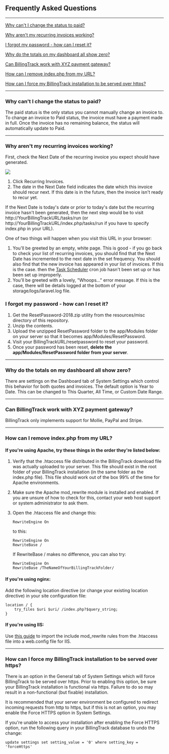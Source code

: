 Frequently Asked Questions
---

---

[Why can't I change the status to paid?](#why-cant-i-change-the-status-to-paid)

[Why aren't my recurring invoices working?](#why-arent-my-recurring-invoices-working)

[I forgot my password - how can I reset it?](#i-forgot-my-password---how-can-i-reset-it)

[Why do the totals on my dashboard all show zero?](#why-do-the-totals-on-my-dashboard-all-show-zero)

[Can BillingTrack work with XYZ payment gateway?](#can-billingtrack-work-with-xyz-payment-gateway)

[How can I remove index.php from my URL?](#how-can-i-remove-indexphp-from-my-url)

[How can I force my BillingTrack installation to be served over https?](#how-can-i-force-my-billingtrack-installation-to-be-served-over-https)

---

<a id="why-cant-i-change-the-status-to-paid"></a>
### Why can't I change the status to paid?

The paid status is the only status you cannot manually change an invoice
to. To change an invoice to Paid status, the invoice must have a payment
made in full. Once the invoice has no remaining balance, the status will
automatically update to Paid.

---

<a id="why-arent-my-recurring-invoices-working"></a>
### Why aren't my recurring invoices working?

First, check the Next Date of the recurring invoice you expect should
have generated.

[<img src="/img/documentation/troubleshoot_recurring_invoices_sm.png" class="img-responsive" />](/img/documentation/troubleshoot_recurring_invoices.png)

1.  Click Recurring Invoices.
2.  The date in the Next Date field indicates the date which this
    invoice should recur next. If this date is in the future, then the
    invoice isn't ready to recur yet.

If the Next Date is today's date or prior to today's date but the
recurring invoice hasn't been generated, then the next step would be to
visit http://YourBillingTrackURL/tasks/run (or
http://YourBillingTrackURL/index.php/tasks/run if you have to specify
index.php in your URL).

One of two things will happen when you visit this URL in your browser:

1.  You'll be greeted by an empty, white page. This is good - if you go
    back to check your list of recurring invoices, you should find that
    the Next Date has incremented to the next date in the set frequency.
    You should also find that the new invoice has appeared in your list
    of invoices. If this is the case. then the [Task
    Scheduler](Task-Scheduler.md) cron job hasn't been set up or has been
    set up improperly.
2.  You'll be greeted with a lovely, "Whoops..." error message. If this
    is the case, there will be details logged at the bottom of your
    storage/logs/laravel.log file.

<a id="i-forgot-my-password---how-can-i-reset-it"></a>
### I forgot my password - how can I reset it?

1.  Get the ResetPassword-2018.zip utility from the resources/misc
    directory of this repository.
2.  Unzip the contents.
3.  Upload the unzipped ResetPassword folder to the app/Modules folder
    on your server so that it becomes app/Modules/ResetPassword.
4.  Visit your BillingTrackURL/resetpassword to reset your password.
5.  Once your password has been reset, **delete the
    app/Modules/ResetPassword folder from your server**.

---

<a id="why-do-the-totals-on-my-dashboard-all-show-zero"></a>
### Why do the totals on my dashboard all show zero?

There are settings on the Dashboard tab of System Settings which control
this behavior for both quotes and invoices. The default option is Year
to Date. This can be changed to This Quarter, All Time, or Custom Date
Range.

---

<a id="can-billingtrack-work-with-xyz-payment-gateway"></a>
### Can BillingTrack work with XYZ payment gateway?

BillingTrack
only implements support for Mollie, PayPal and Stripe.

---

<a id="how-can-i-remove-indexphp-from-my-url"></a>
### How can I remove index.php from my URL?

#### If you're using Apache, try these things in the order they're listed below:

1.  Verify that the .htaccess file distributed in the BillingTrack
    download file was actually uploaded to your server. This file should
    exist in the root folder of your BillingTrack installation (in the
    same folder as the index.php file). This file should work out of the
    box 99% of the time for Apache environments.
2.  Make sure the Apache mod\_rewrite module is installed and enabled.
    If you are unsure of how to check for this, contact your web host
    support or system administrator to ask them.
3.  Open the .htaccess file and change this:

        RewriteEngine On

    to this:

        RewriteEngine On
        RewriteBase /

    If RewriteBase / makes no difference, you can also try:

        RewriteEngine On
        RewriteBase /TheNameOfYourBillingTrackFolder/

#### If you're using nginx:

Add the following location directive (or change your existing location
directive) in your site configuration file:

    location / {
        try_files $uri $uri/ /index.php?$query_string;
    }

#### If you're using IIS:

Use [this
guide](http://www.iis.net/learn/extensions/url-rewrite-module/importing-apache-modrewrite-rules)
to import the include mod\_rewrite rules from the .htaccess file into a
web.config file for IIS.

---

<a id="how-can-i-force-my-billingtrack-installation-to-be-served-over-https"></a>
### How can I force my BillingTrack installation to be served over https?

There is an option in the General tab of System Settings which will
force BillingTrack to be served over https. Prior to enabling this
option, be sure your BillingTrack installation is functional via https.
Failure to do so may result in a non-functional (but fixable)
installation.

It is recommended that your server environment be configured to redirect
incoming requests from http to https, but if this is not an option, you
may enable the Force HTTPS option in System Settings.

If you're unable to access your installation after enabling the Force
HTTPS option, run the following query in your BillingTrack database to
undo the change:

    update settings set setting_value = '0' where setting_key = 'forceHttps'
